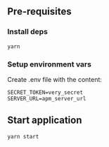 ## Pre-requisites

### Install deps

```
yarn
```

### Setup environment vars

Create .env file with the content:

```
SECRET_TOKEN=very_secret
SERVER_URL=apm_server_url
```

## Start application

```
yarn start
```
